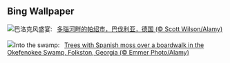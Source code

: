 ## Bing Wallpaper
![](https://www.bing.com/th?id=OHR.PassauSunsetJune_ZH-CN7563956674_UHD.jpg&w=1000)巴洛克风盛宴:&nbsp;&ensp;[多瑙河畔的帕绍市，巴伐利亚，德国 (© Scott Wilson/Alamy)](https://www.bing.com/th?id=OHR.PassauSunsetJune_ZH-CN7563956674_UHD.jpg)
<br><br/>
![](https://www.bing.com/th?id=OHR.OkefenokeeSwamp_EN-US8688169198_UHD.jpg&w=1000)Into the swamp:&nbsp;&ensp;[Trees with Spanish moss over a boardwalk in the Okefenokee Swamp, Folkston, Georgia (© Emmer Photo/Alamy)](https://www.bing.com/th?id=OHR.OkefenokeeSwamp_EN-US8688169198_UHD.jpg)
<br><br/>
